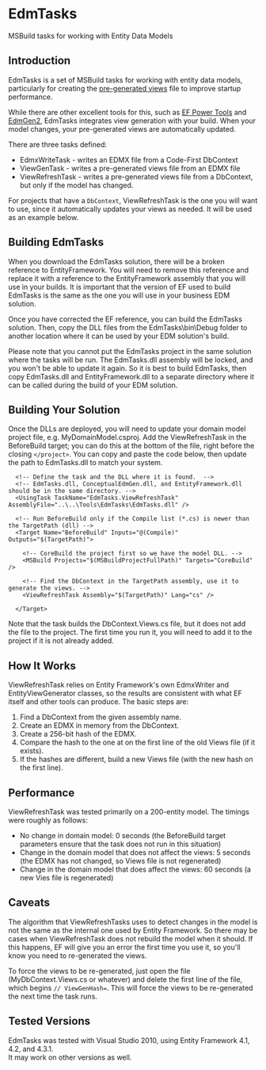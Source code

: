 EdmTasks
========
MSBuild tasks for working with Entity Data Models

Introduction
------------
EdmTasks is a set of MSBuild tasks for working with entity data models, 
particularly for creating the [pre-generated views][pgv] file to 
improve startup performance.

While there are other excellent tools for this, such as [EF Power Tools][efp]
and [EdmGen2][eg2], EdmTasks integrates view generation with your build. 
When your model changes, your pre-generated views are automatically updated.

[pgv]: http://msdn.microsoft.com/en-us/library/bb896240.aspx
[efp]: http://blogs.msdn.com/b/adonet/archive/2012/04/09/ef-power-tools-beta-2-available.aspx
[eg2]: http://archive.msdn.microsoft.com/EdmGen2

There are three tasks defined:
- EdmxWriteTask - writes an EDMX file from a Code-First DbContext
- ViewGenTask - writes a pre-generated views file from an EDMX file
- ViewRefreshTask - writes a pre-generated views file from a DbContext, but only if the model has changed.

For projects that have a `DbContext`, ViewRefreshTask is the one you will want to use,
since it automatically updates your views as needed.  It will be used as an example below.

Building EdmTasks
-----------------
When you download the EdmTasks solution, there will be a broken reference to EntityFramework.
You will need to remove this reference and replace it with a reference to the EntityFramework
assembly that you will use in your builds.  It is important that the version of EF used to
build EdmTasks is the same as the one you will use in your business EDM solution.

Once you have corrected the EF reference, you can build the EdmTasks solution.  Then,
copy the DLL files from the EdmTasks\bin\Debug folder to another location where it 
can be used by your EDM solution's build.

Please note that you cannot put the EdmTasks project in the same solution where the tasks
will be run.  The EdmTasks.dll assembly will be locked, and you won't be able to update it
again.  So it is best to build EdmTasks, then copy EdmTasks.dll and EntityFramework.dll 
to a separate directory where it can be called during the build of your EDM solution.

Building Your Solution
----------------------
Once the DLLs are deployed, you will need to update your domain model project file, 
e.g. MyDomainModel.csproj.  Add the ViewRefreshTask in the BeforeBuild target; you can 
do this at the bottom of the file, right before the closing `</project>`.  You can
copy and paste the code below, then update the path to EdmTasks.dll to match your system.

	  <!-- Define the task and the DLL where it is found.  -->
	  <!-- EdmTasks.dll, ConceptualEdmGen.dll, and EntityFramework.dll should be in the same directory. -->
	  <UsingTask TaskName="EdmTasks.ViewRefreshTask" AssemblyFile="..\..\Tools\EdmTasks\EdmTasks.dll" />

	  <!-- Run BeforeBuild only if the Compile list (*.cs) is newer than the TargetPath (dll) -->
	  <Target Name="BeforeBuild" Inputs="@(Compile)" Outputs="$(TargetPath)">

	    <!-- CoreBuild the project first so we have the model DLL. -->
	    <MSBuild Projects="$(MSBuildProjectFullPath)" Targets="CoreBuild" />

	    <!-- Find the DbContext in the TargetPath assembly, use it to generate the views. -->
	    <ViewRefreshTask Assembly="$(TargetPath)" Lang="cs" />

	  </Target>

Note that the task builds the DbContext.Views.cs file, but it does not add the file to the project.
The first time you run it, you will need to add it to the project if it is not already added.

How It Works
------------
ViewRefreshTask relies on Entity Framework's own EdmxWriter and EntityViewGenerator classes, so the
results are consistent with what EF itself and other tools can produce.  The basic steps are:

1. Find a DbContext from the given assembly name.
2. Create an EDMX in memory from the DbContext.
3. Create a 256-bit hash of the EDMX.
4. Compare the hash to the one at on the first line of the old Views file (if it exists).
5. If the hashes are different, build a new Views file (with the new hash on the first line).

Performance
-----------
ViewRefreshTask was tested primarily on a 200-entity model.  The timings were roughly as follows:
- No change in domain model: 0 seconds (the BeforeBuild target parameters ensure that the task does not run in this situation)
- Change in the domain model that does not affect the views: 5 seconds (the EDMX has not changed, so Views file is not regenerated)
- Change in the domain model that does affect the views: 60 seconds (a new Vies file is regenerated)

Caveats
-------
The algorithm that ViewRefreshTasks uses to detect changes in the model is not the same as the 
internal one used by Entity Framework.  So there may be cases when ViewRefreshTask does not rebuild 
the model when it should.  If this happens, EF will give you an error the first time you use it,
so you'll know you need to re-generated the views.

To force the views to be re-generated, just open the file (MyDbContext.Views.cs or whatever) and delete
the first line of the file, which begins `// ViewGenHash=`.  This will force the views to be re-generated the
next time the task runs.

Tested Versions
------------------
EdmTasks was tested with Visual Studio 2010, using Entity Framework 4.1, 4.2, and 4.3.1.  
It may work on other versions as well.

